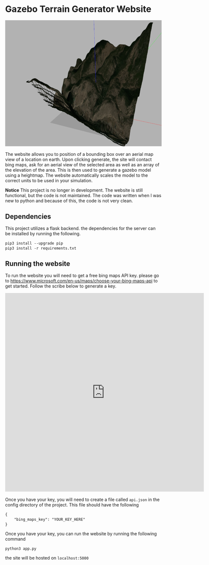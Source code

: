 # Gazebo Terrain Generator Website 

![img](static/img/colorado.png)

The website allows you to position of a bounding box over an aerial map view of a location on earth. Upon clicking generate, the site will contact bing maps, ask for an aerial view of the selected area as well as an array of the elevation of the area. This is then used to generate a gazebo model using a heightmap. The website automatically scales the model to the correct units to be used in your simulation.


**Notice** This project is no longer in development. The website is still functional, but the code is not maintained. The code was written when I was new to python and because of this, the code is not very clean. 

## Dependencies 
This project utilizes a flask backend. the dependencies for the server can be installed by running the following.
```
pip3 install --upgrade pip
pip3 install -r requirements.txt
```



## Running the website

To run the website you will need to get a free bing maps API key. please go to https://www.microsoft.com/en-us/maps/choose-your-bing-maps-api to get started. Follow the scribe below to generate a key.


<iframe src="https://scribehow.com/embed/Create_Bing_Maps_API_Key__hgDeWKEmTCCyFFbsVFyhAw" width="640" height="640" allowfullscreen frameborder="0"></iframe>

Once you have your key, you will need to create a file called `api.json` in the config directory of the project. This file should have the following

```
{
    "bing_maps_key": "YOUR_KEY_HERE"
}
```


Once you have your key, you can run the website by running the following command
```
python3 app.py
```

the site will be hosted on `localhost:5000`